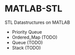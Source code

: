 # MATLAB-STL
STL Datastructures on MATLAB

* Priority Queue
* Ordered_Map (TODO)
* Queue (TODO)
* Stack (TODO)
